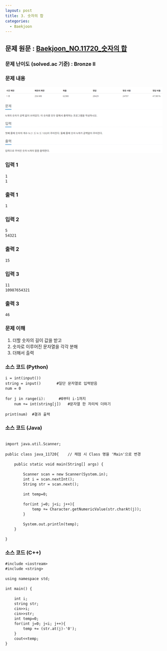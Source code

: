 ```yaml
---
layout: post
title: 3. 숫자의 합
categories:
  - Baekjoon
---
```


## 문제 원문 : [Baekjoon_NO.11720_숫자의 합](https://www.acmicpc.net/problem/11720)  

### 문제 난이도 (solved.ac 기준) : Bronze II  

### 문제 내용
![4673_self_number](/assets/images/Baekjoon/11720_sum_all_number.PNG)  

### 입력 1
```
1
1
```
### 출력 1
```
1
```  
### 입력 2
```
5
54321
```
### 출력 2
```
15
```  
### 입력 3
```
11
10987654321
```
### 출력 3
```
46
```  

### 문제 이해  
1. 더할 숫자의 길이 값을 받고  
2. 숫자로 이루어진 문자열을 각각 분해  
3. 더해서 출력  

### 소스 코드 (Python)
```
i = int(input())
string = input()       #일단 문자열로 입력받음
num = 0

for j in range(i):      #0부터 i-1까지
    num += int(string[j])   #문자열 한 자리씩 더하기

print(num)  #결과 출력
```  

### 소스 코드 (Java)
```

import java.util.Scanner;

public class java_11720{    // 채점 시 Class 명을 'Main'으로 변경

    public static void main(String[] args) {

        Scanner scan = new Scanner(System.in);
        int i = scan.nextInt();
        String str = scan.next();

        int temp=0;

        for(int j=0; j<i; j++){
            temp += Character.getNumericValue(str.charAt(j)); 
        }

        System.out.println(temp);
    }
    
}
```  

### 소스 코드 (C++)
```
#include <iostream>
#include <string>

using namespace std;

int main() {
	
	int i;
	string str;
	cin>>i;
	cin>>str;
	int temp=0;
	for(int j=0; j<i; j++){
		temp += (str.at(j)-'0');
	}
	cout<<temp;
}
```
